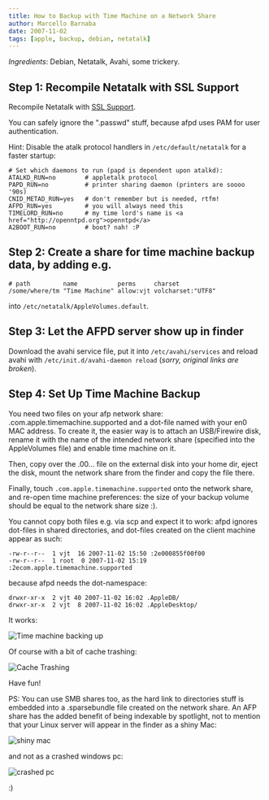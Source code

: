 ```yaml
---
title: How to Backup with Time Machine on a Network Share
author: Marcello Barnaba
date: 2007-11-02
tags: [apple, backup, debian, netatalk]
---
```


*Ingredients*: Debian, Netatalk, Avahi, some trickery.

## Step 1: Recompile Netatalk with SSL Support

Recompile Netatalk with [SSL Support](http://www.blackmac.de/archives/58-Make-Netatalk-talk-to-Leopard-Mac-OS-X-10.5.html#extended).

You can safely ignore the ".passwd" stuff, because afpd uses PAM for user authentication.

Hint: Disable the atalk protocol handlers in `/etc/default/netatalk` for a faster startup:

```
# Set which daemons to run (papd is dependent upon atalkd):
ATALKD_RUN=no        # appletalk protocol
PAPD_RUN=no          # printer sharing daemon (printers are soooo '90s)
CNID_METAD_RUN=yes   # don't remember but is needed, rtfm!
AFPD_RUN=yes         # you will always need this
TIMELORD_RUN=no      # my time lord's name is <a href="http://openntpd.org">openntpd</a>
A2BOOT_RUN=no        # boot? nah! :P
```

## Step 2: Create a share for time machine backup data, by adding e.g.

```
# path         name           perms     charset
/some/where/tm "Time Machine" allow:vjt volcharset:"UTF8" 
```

into `/etc/netatalk/AppleVolumes.default`.

## Step 3: Let the AFPD server show up in finder

Download the avahi service file, put it into `/etc/avahi/services` and reload avahi with `/etc/init.d/avahi-daemon reload` (*sorry, original links are broken*).

## Step 4: Set Up Time Machine Backup

You need two files on your afp network share: .com.apple.timemachine.supported and a dot-file named with your en0 MAC address. To create it, the easier way is to attach an USB/Firewire disk, rename it with the name of the intended network share (specified into the AppleVolumes file) and enable time machine on it.

Then, copy over the .00… file on the external disk into your home dir, eject the disk, mount the network share from the finder and copy the file there.

Finally, touch `.com.apple.timemachine.supported` onto the network share, and re-open time machine preferences: the size of your backup volume should be equal to the network share size :).

You cannot copy both files e.g. via scp and expect it to work: afpd ignores dot-files in shared directories, and dot-files created on the client machine appear as such:

```
-rw-r--r--  1 vjt  16 2007-11-02 15:50 :2e000855f00f00
-rw-r--r--  1 root  0 2007-11-02 15:19 :2ecom.apple.timemachine.supported
```

because afpd needs the dot-namespace:

```
drwxr-xr-x  2 vjt 40 2007-11-02 16:02 .AppleDB/
drwxr-xr-x  2 vjt  8 2007-11-02 16:02 .AppleDesktop/
```

It works:

![Time machine backing up](/posts/2007-11-2-how-to-backup-with-time-machine-on-a-network-share/tm-backing-up.png)


Of course with a bit of cache trashing:

![Cache Trashing](/posts/2007-11-2-how-to-backup-with-time-machine-on-a-network-share/tm-fscache-destroy-after-backup.png)

Have fun!

PS: You can use SMB shares too, as the hard link to directories stuff is
embedded into a .sparsebundle file created on the network share. An AFP share
has the added benefit of being indexable by spotlight, not to mention that your
Linux server will appear in the finder as a shiny Mac:

![shiny mac](/posts/2007-11-2-how-to-backup-with-time-machine-on-a-network-share/shiny-mac-icon.png)

and not as a crashed windows pc:

![crashed pc](/posts/2007-11-2-how-to-backup-with-time-machine-on-a-network-share/crashed-pc-icon.png)

:)
